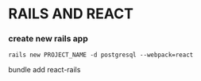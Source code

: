 # RAILS AND REACT

### create new rails app

`rails new PROJECT_NAME -d postgresql --webpack=react`

bundle add react-rails